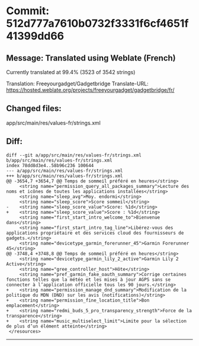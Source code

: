 # Commit: 512d777a7610b0732f3331f6cf4651f41399dd66
## Message: Translated using Weblate (French)

Currently translated at 99.4% (3523 of 3542 strings)

Translation: Freeyourgadget/Gadgetbridge
Translate-URL: https://hosted.weblate.org/projects/freeyourgadget/gadgetbridge/fr/
## Changed files:
app/src/main/res/values-fr/strings.xml

## Diff:
```
diff --git a/app/src/main/res/values-fr/strings.xml b/app/src/main/res/values-fr/strings.xml
index 78dd8d3e4..58b96c236 100644
--- a/app/src/main/res/values-fr/strings.xml
+++ b/app/src/main/res/values-fr/strings.xml
@@ -3654,7 +3654,7 @@ Temps de sommeil préféré en heures</string>
     <string name="permission_query_all_packages_summary">Lecture des noms et icônes de toutes les applications installées</string>
     <string name="sleep_avg">Moy. endormi</string>
     <string name="sleep_score">Score sommeil</string>
-    <string name="sleep_score_value">Score: %1d</string>
+    <string name="sleep_score_value">Score : %1d</string>
     <string name="first_start_intro_welcome_to">Bienvenue dans</string>
     <string name="first_start_intro_tag_line">Libérez-vous des applications propriétaire et des services cloud des fournisseurs de gadgets.</string>
     <string name="devicetype_garmin_forerunner_45">Garmin Forerunner 45</string>
@@ -3748,4 +3748,8 @@ Temps de sommeil préféré en heures</string>
     <string name="devicetype_garmin_lily_2_active">Garmin Lily 2 Active</string>
     <string name="gree_controller_host">Hôte</string>
     <string name="pref_garmin_fake_oauth_summary">Corrige certaines fonctions telles que la météo et les mises à jour AGPS sans se connecter à l’application officielle tous les 90 jours.</string>
+    <string name="permission_manage_dnd_summary">Modification de la politique du MDN (DND) sur les avis (notifications)</string>
+    <string name="permission_fine_location_title">Bon emplacement</string>
+    <string name="redmi_buds_5_pro_transparency_strength">Force de la transparence</string>
+    <string name="music_multiselect_limit">Limite pour la sélection de plus d’un élément atteinte</string>
 </resources>
```
-----------------------------------
